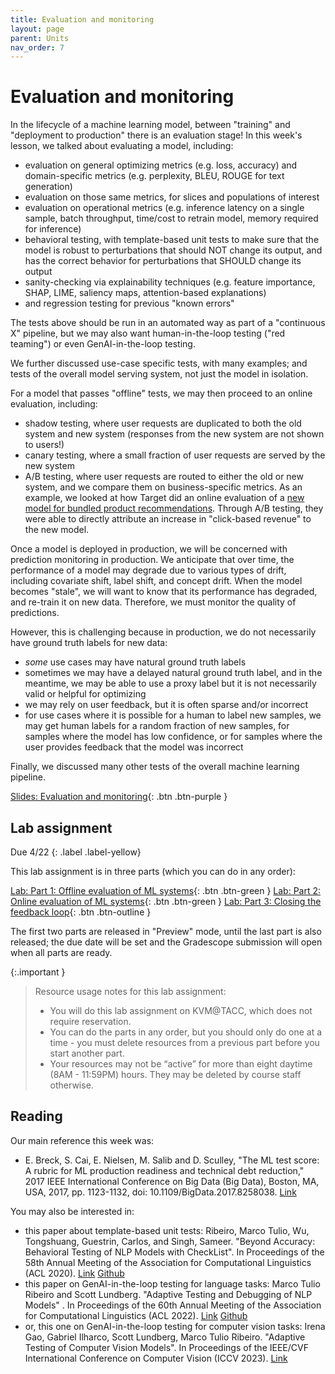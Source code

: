 ```yaml
---
title: Evaluation and monitoring
layout: page
parent: Units
nav_order: 7
---
```


# Evaluation and monitoring

In the lifecycle of a machine learning model, between "training" and "deployment to production" there is an evaluation stage! In this week's lesson, we talked about evaluating a model, including:

* evaluation on general optimizing metrics (e.g. loss, accuracy) and domain-specific metrics (e.g. perplexity, BLEU, ROUGE for text generation)
* evaluation on those same metrics, for slices and populations of interest
* evaluation on operational metrics (e.g. inference latency on a single sample, batch throughput, time/cost to retrain model, memory required for inference)
* behavioral testing, with template-based unit tests to make sure that the model is robust to perturbations that should NOT change its output, and has the correct behavior for perturbations that SHOULD change its output
* sanity-checking via explainability techniques (e.g. feature importance, SHAP, LIME, saliency maps, attention-based explanations)
* and regression testing for previous "known errors"

The tests above should be run in an automated way as part of a "continuous X" pipeline, but we may also want human-in-the-loop testing ("red teaming") or even GenAI-in-the-loop testing.

We further discussed use-case specific tests, with many examples; and tests of the overall model serving system, not just the model in isolation.

For a model that passes "offline" tests, we may then proceed to an online evaluation, including:

* shadow testing, where user requests are duplicated to both the old system and new system (responses from the new system are not shown to users!)
* canary testing, where a small fraction of user requests are served by the new system
* A/B testing, where user requests are routed to either the old or new system, and we compare them on business-specific metrics. As an example, we looked at how Target did an online evaluation of a [new model for bundled product recommendations](https://tech.target.com/blog/bundled-product-recommendations). Through A/B testing, they were able to directly attribute an increase in "click-based revenue" to the new model.

Once a model is deployed in production, we will be concerned with prediction monitoring in production. We anticipate that over time, the performance of a model may degrade due to various types of drift, including covariate shift, label shift, and concept drift. When the model becomes "stale", we will want to know that its performance has degraded, and re-train it on new data. Therefore, we must monitor the quality of predictions.

However, this is challenging because in production, we do not necessarily have ground truth labels for new data:

* *some* use cases may have natural ground truth labels
* sometimes we may have a delayed natural ground truth label, and in the meantime, we may be able to use a proxy label but it is not necessarily valid or helpful for optimizing
* we may rely on user feedback, but it is often sparse and/or incorrect
* for use cases where it is possible for a human to label new samples, we may get human labels for a random fraction of new samples, for samples where the model has low confidence, or for samples where the user provides feedback that the model was incorrect

Finally, we discussed many other tests of the overall machine learning pipeline. 

[Slides: Evaluation and monitoring](https://link.excalidraw.com/p/readonly/ou20L4JKbnqIPG4CiuaO){: .btn .btn-purple }

## Lab assignment

Due 4/22
{: .label .label-yellow}

This lab assignment is in three parts (which you can do in any order):

[Lab: Part 1: Offline evaluation of ML systems](https://teaching-on-testbeds.github.io/eval-offline-chi/){: .btn .btn-green } 
[Lab: Part 2: Online evaluation of ML systems](https://teaching-on-testbeds.github.io/eval-online-chi/){: .btn .btn-green } 
[Lab: Part 3: Closing the feedback loop](){: .btn .btn-outline }

The first two parts are released in "Preview" mode, until the last part is also released; the due date will be set and the Gradescope submission will open when all parts are ready.

{:.important }
> Resource usage notes for this lab assignment:
> 
> * You will do this lab assignment on KVM@TACC, which does not require reservation.
> * You can do the parts in any order, but you should only do one at a time - you must delete resources from a previous part before you start another part.
> * Your resources may not be “active” for more than eight daytime (8AM - 11:59PM) hours. They may be deleted by course staff otherwise.



## Reading

Our main reference this week was:

* E. Breck, S. Cai, E. Nielsen, M. Salib and D. Sculley, "The ML test score: A rubric for ML production readiness and technical debt reduction," 2017 IEEE International Conference on Big Data (Big Data), Boston, MA, USA, 2017, pp. 1123-1132, doi: 10.1109/BigData.2017.8258038. [Link](https://research.google/pubs/the-ml-test-score-a-rubric-for-ml-production-readiness-and-technical-debt-reduction/)

You may also be interested in:

* this paper about template-based unit tests: Ribeiro, Marco Tulio, Wu, Tongshuang, Guestrin, Carlos, and Singh, Sameer. "Beyond Accuracy: Behavioral Testing of NLP Models with CheckList". In Proceedings of the 58th Annual Meeting of the Association for Computational Linguistics (ACL 2020). [Link](https://idl.uw.edu/papers/check-list) [Github](https://github.com/marcotcr/checklist)
* this paper on GenAI-in-the-loop testing for language tasks:  Marco Tulio Ribeiro and Scott Lundberg. "Adaptive Testing and Debugging of NLP Models" . In Proceedings of the 60th Annual Meeting of the Association for Computational Linguistics (ACL 2022). [Link](https://aclanthology.org/2022.acl-long.230/) [Github](https://github.com/microsoft/adaptive-testing)
* or, this one on GenAI-in-the-loop testing for computer vision tasks: Irena Gao, Gabriel Ilharco, Scott Lundberg, Marco Tulio Ribeiro. "Adaptive Testing of Computer Vision Models". In Proceedings of the IEEE/CVF International Conference on Computer Vision (ICCV 2023). [Link](https://openaccess.thecvf.com/content/ICCV2023/html/Gao_Adaptive_Testing_of_Computer_Vision_Models_ICCV_2023_paper.html)
